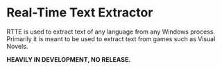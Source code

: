 # Real-Time Text Extractor

RTTE is used to extract text of any language from any Windows process. Primarily it is meant to be used to extract text from games such as Visual Novels.

**HEAVILY IN DEVELOPMENT, NO RELEASE.**
